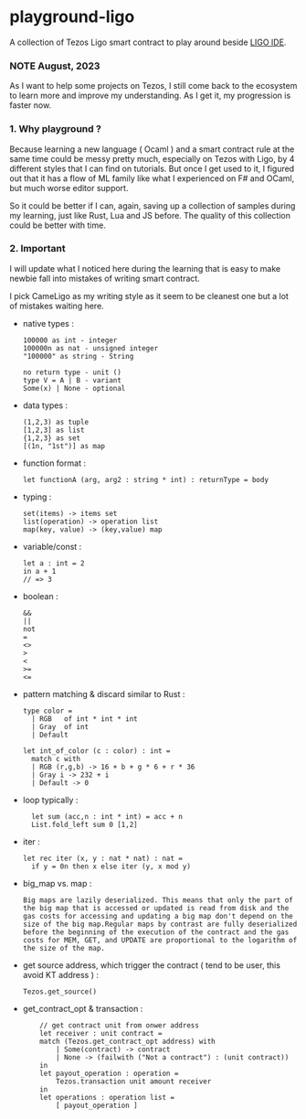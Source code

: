 # playground-ligo
A collection of Tezos Ligo smart contract to play around beside [LIGO IDE](https://ide.ligolang.org/).

### NOTE August, 2023 
As I want to help some projects on Tezos, I still come back to the ecosystem to learn more and improve my understanding. As I get it, my progression is faster now.

### 1. Why playground ?
Because learning a new language ( Ocaml ) and a smart contract rule at the same time could be messy pretty much, especially on Tezos with Ligo, by 4 different styles that I can find on tutorials. But once I get used to it, I figured out that it has a flow of ML family like what I experienced on F# and OCaml, but much worse editor support.

So it could be better if I can, again, saving up a collection of samples during my learning, just like Rust, Lua and JS before. The quality of this collection could be better with time.

### 2. Important
I will update what I noticed here during the learning that is easy to make newbie fall into mistakes of writing smart contract.

I pick CameLigo as my writing style as it seem to be cleanest one but a lot of mistakes waiting here.

- native types :

      100000 as int - integer
      100000n as nat - unsigned integer
      "100000" as string - String
      
      no return type - unit ()
      type V = A | B - variant 
      Some(x) | None - optional 
      
- data types :

      (1,2,3) as tuple 
      [1,2,3] as list
      {1,2,3} as set
      [(1n, "1st")] as map

- function format : 

      let functionA (arg, arg2 : string * int) : returnType = body

- typing : 

      set(items) -> items set
      list(operation) -> operation list 
      map(key, value) -> (key,value) map
    
- variable/const : 


      let a : int = 2
      in a + 1
      // => 3
    
- boolean :

      && 
      || 
      not 
      = 
      <> 
      > 
      < 
      >= 
      <=


- pattern matching & discard similar to Rust :

      type color =
        | RGB   of int * int * int
        | Gray  of int
        | Default

      let int_of_color (c : color) : int =
        match c with
        | RGB (r,g,b) -> 16 + b + g * 6 + r * 36
        | Gray i -> 232 + i
        | Default -> 0

- loop typically :

        let sum (acc,n : int * int) = acc + n
        List.fold_left sum 0 [1,2] 
  
- iter :

      let rec iter (x, y : nat * nat) : nat =
        if y = 0n then x else iter (y, x mod y)

- big_map vs. map :  

      Big maps are lazily deserialized. This means that only the part of the big map that is accessed or updated is read from disk and the gas costs for accessing and updating a big map don't depend on the size of the big map.Regular maps by contrast are fully deserialized before the beginning of the execution of the contract and the gas costs for MEM, GET, and UPDATE are proportional to the logarithm of the size of the map.


- get source address, which trigger the contract ( tend to be user, this avoid KT address ) :

      Tezos.get_source()
    
- get_contract_opt & transaction :

          // get contract unit from onwer address
          let receiver : unit contract = 
          match (Tezos.get_contract_opt address) with
              | Some(contract) -> contract 
              | None -> (failwith ("Not a contract") : (unit contract))
          in
          let payout_operation : operation = 
              Tezos.transaction unit amount receiver
          in
          let operations : operation list = 
              [ payout_operation ]
